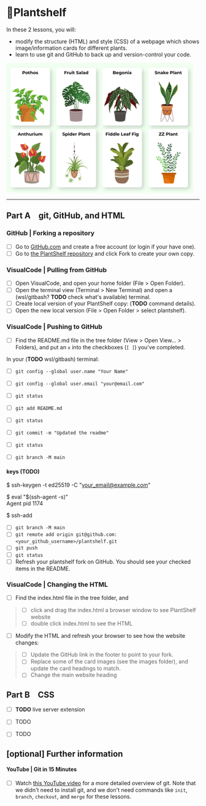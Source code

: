 # 🌿Plantshelf  
In these 2 lessons, you will:  
* modify the structure (HTML) and style (CSS) of a webpage which shows image/information cards for different plants.  
* learn to use git and GitHub to back up and version-control your code.  


![image info](./documentation/plantshelf.png)
____
## **Part A** git, GitHub, and HTML
### GitHub | Forking a repository
- [ ] Go to [GitHub.com](https://github.com/signup) and create a free account (or login if your have one).  
- [ ] Go to [the PlantShelf repository](https://github.com/S-Mangan/plantshelf) and click Fork to create your own copy.

### VisualCode | Pulling from GitHub  
- [ ] Open VisualCode, and open your home folder (File > Open Folder).  
- [ ] Open the terminal view (Terminal > New Terminal) and open a (wsl/gitbash? **TODO** check what's available) terminal.  
- [ ] Create local version of your PlantShelf copy: (**TODO** command details).  
- [ ] Open the new local version (File > Open Folder > select plantshelf).

### VisualCode | Pushing to GitHub  
- [ ] Find the README.md file in the tree folder (View > Open View... > Folders), and put an `x` into the checkboxes (`[ ]`) you've completed.

In your (**TODO** wsl/gitbash) terminal:  
- [ ] `git config --global user.name "Your Name"`  
- [ ] `git config --global user.email "your@email.com"`  
- [ ] `git status`  



- [ ] `git add README.md`  
- [ ] `git status`  
- [ ] `git commit -m "Updated the readme"`  
- [ ] `git status`  
- [ ] `git branch -M main  `  

#### keys (**TODO**)
$ ssh-keygen -t ed25519 -C "your_email@example.com"  

$ eval "$(ssh-agent -s)"  
Agent pid 1174  

$ ssh-add

- [ ] `git branch -M main  `  
- [ ] `git remote add origin git@github.com:<your_github_username>/plantshelf.git`  
- [ ] `git push`  
- [ ] `git status`  
- [ ] Refresh your plantshelf fork on GitHub. You should see your checked items in the README.

### VisualCode | Changing the HTML  
- [ ] Find the index.html file in the tree folder, and  
> - [ ] click and drag the index.html a browser window to see PlantShelf website  
> - [ ] double click index.html to see the HTML  

- [ ] Modify the HTML and refresh your browser to see how the website changes:  
> - [ ] Update the GitHub link in the footer to point to your fork.  
> - [ ] Replace some of the card images (see the images folder), and update the card headings to match.  
> - [ ] Change the main website heading  

## **Part B** CSS
- [ ] **TODO** live server extension  
- [ ] TODO  
- [ ] TODO  


## [optional] Further information
#### YouTube | Git in 15 Minutes
- [ ] Watch [this YouTube video](https://github.com/signup) for a more detailed overview of git. Note that we didn't need to install git, and we don't need commands like `init`, `branch`, `checkout`, and `merge` for these lessons.